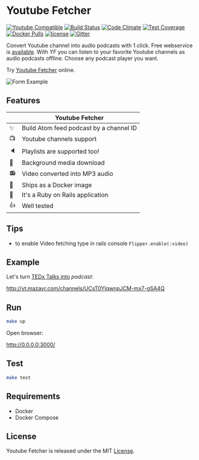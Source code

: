 # Youtube Fetcher

[![Youtube Compatible](https://img.shields.io/badge/youtube-podcasting-brightgreen.svg)](http://yt.udalovs.ru)
[![Build Status](https://travis-ci.org/sergio-fry/youtube-fetcher.svg?branch=master)](https://travis-ci.org/sergio-fry/youtube-fetcher)
[![Code Climate](https://codeclimate.com/github/sergio-fry/youtube-fetcher.png)](https://codeclimate.com/github/sergio-fry/youtube-fetcher)
[![Test Coverage](https://codeclimate.com/github/sergio-fry/youtube-fetcher/badges/coverage.svg)](https://codeclimate.com/github/sergio-fry/youtube-fetcher/coverage)
[![Docker Pulls](https://img.shields.io/docker/pulls/udalov/youtube-fetcher.svg)](https://hub.docker.com/r/udalov/youtube-fetcher/)
[![license](https://img.shields.io/github/license/sergio-fry/youtube-fetcher.svg)](https://github.com/sergio-fry/youtube-fetcher)
[![Gitter](https://img.shields.io/gitter/room/youtube-fetcher/Lobby.svg)](https://gitter.im/youtube-fetcher/Lobby)

Convert Youtube channel into audio podcasts with 1 click. Free webservice is [available](http://yt.udalovs.ru). With *YF* you can listen to your favorite Youtube channels as audio podcasts offline. Choose any podcast player you want.

Try [Youtube Fetcher](http://yt.udalovs.ru) online.

![Form Example](form-example.png)

## Features

|          |  Youtube Fetcher                        |
|----------|-----------------------------------------|
:sparkles: | Build Atom feed podcast by a channel ID
:tv:       | Youtube channels support
:speaker:  | Playlists are supported too!
:rocket:   | Background media download
:radio:    | Video converted into MP3 audio
:ship:     | Ships as a Docker image
:metal:    | It's a Ruby on Rails application
:+1:       | Well tested

## Tips

  * to enable Video fetching type in rails console `Flipper.enable(:video)`

## Example

Let's turn [TEDx Talks into](https://www.youtube.com/channel/UCsT0YIqwnpJCM-mx7-gSA4Q) *podcast*:

http://yt.mazavr.com/channels/UCsT0YIqwnpJCM-mx7-gSA4Q

## Run

```bash
make up
```

Open browser:

http://0.0.0.0:3000/

## Test

```bash
make test
```

## Requirements

* Docker
* Docker Compose

## License

Youtube Fetcher is released under the MIT [License](http://www.opensource.org/licenses/MIT).
